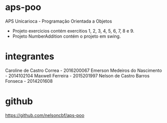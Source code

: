 # aps-poo
APS Unicarioca - Programação Orientada a Objetos
- Projeto exercicios contém exercitios 1, 2, 3, 4, 5, 6, 7, 8 e 9.
- Projeto NumberAddition contém o projeto em swing.


# integrantes
Caroline de Castro Correa - 2016200067
Emerson Medeiros do Nascimento - 2014102104
Maxwell Ferreira - 2015201997
Nelson de Castro Barros Fonseca - 2014201608

# github
https://github.com/nelsoncbf/aps-poo
